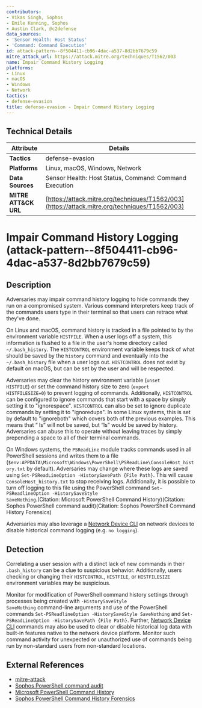 ```yaml
---
contributors:
- Vikas Singh, Sophos
- Emile Kenning, Sophos
- Austin Clark, @c2defense
data_sources:
- 'Sensor Health: Host Status'
- 'Command: Command Execution'
id: attack-pattern--8f504411-cb96-4dac-a537-8d2bb7679c59
mitre_attack_url: https://attack.mitre.org/techniques/T1562/003
name: Impair Command History Logging
platforms:
- Linux
- macOS
- Windows
- Network
tactics:
- defense-evasion
title: defense-evasion - Impair Command History Logging
---
```


## Technical Details

| Attribute | Details |
|-----------|----------|
| **Tactics** | defense-evasion |
| **Platforms** | Linux, macOS, Windows, Network |
| **Data Sources** | Sensor Health: Host Status, Command: Command Execution |
| **MITRE ATT&CK URL** | [https://attack.mitre.org/techniques/T1562/003](https://attack.mitre.org/techniques/T1562/003) |

# Impair Command History Logging (attack-pattern--8f504411-cb96-4dac-a537-8d2bb7679c59)

## Description
Adversaries may impair command history logging to hide commands they run on a compromised system. Various command interpreters keep track of the commands users type in their terminal so that users can retrace what they've done. 

On Linux and macOS, command history is tracked in a file pointed to by the environment variable <code>HISTFILE</code>. When a user logs off a system, this information is flushed to a file in the user's home directory called <code>~/.bash_history</code>. The <code>HISTCONTROL</code> environment variable keeps track of what should be saved by the <code>history</code> command and eventually into the <code>~/.bash_history</code> file when a user logs out. <code>HISTCONTROL</code> does not exist by default on macOS, but can be set by the user and will be respected.

Adversaries may clear the history environment variable (<code>unset HISTFILE</code>) or set the command history size to zero (<code>export HISTFILESIZE=0</code>) to prevent logging of commands. Additionally, <code>HISTCONTROL</code> can be configured to ignore commands that start with a space by simply setting it to "ignorespace". <code>HISTCONTROL</code> can also be set to ignore duplicate commands by setting it to "ignoredups". In some Linux systems, this is set by default to "ignoreboth" which covers both of the previous examples. This means that “ ls” will not be saved, but “ls” would be saved by history. Adversaries can abuse this to operate without leaving traces by simply prepending a space to all of their terminal commands. 

On Windows systems, the <code>PSReadLine</code> module tracks commands used in all PowerShell sessions and writes them to a file (<code>$env:APPDATA\Microsoft\Windows\PowerShell\PSReadLine\ConsoleHost_history.txt</code> by default). Adversaries may change where these logs are saved using <code>Set-PSReadLineOption -HistorySavePath {File Path}</code>. This will cause <code>ConsoleHost_history.txt</code> to stop receiving logs. Additionally, it is possible to turn off logging to this file using the PowerShell command <code>Set-PSReadlineOption -HistorySaveStyle SaveNothing</code>.(Citation: Microsoft PowerShell Command History)(Citation: Sophos PowerShell command audit)(Citation: Sophos PowerShell Command History Forensics)

Adversaries may also leverage a [Network Device CLI](https://attack.mitre.org/techniques/T1059/008) on network devices to disable historical command logging (e.g. <code>no logging</code>).

## Detection
Correlating a user session with a distinct lack of new commands in their <code>.bash_history</code> can be a clue to suspicious behavior. Additionally, users checking or changing their <code>HISTCONTROL</code>, <code>HISTFILE</code>, or <code>HISTFILESIZE</code> environment variables may be suspicious.

Monitor for modification of PowerShell command history settings through processes being created with <code>-HistorySaveStyle SaveNothing</code> command-line arguments and use of the PowerShell commands <code>Set-PSReadlineOption -HistorySaveStyle SaveNothing</code> and <code>Set-PSReadLineOption -HistorySavePath {File Path}</code>. Further, [Network Device CLI](https://attack.mitre.org/techniques/T1059/008) commands may also be used to clear or disable historical log data with built-in features native to the network device platform.  Monitor such command activity for unexpected or unauthorized use of commands being run by non-standard users from non-standard locations.

## External References
- [mitre-attack](https://attack.mitre.org/techniques/T1562/003)
- [Sophos PowerShell command audit](https://community.sophos.com/products/intercept/early-access-program/f/live-discover-response-queries/121529/live-discover---powershell-command-audit)
- [Microsoft PowerShell Command History](https://docs.microsoft.com/en-us/powershell/module/microsoft.powershell.core/about/about_history?view=powershell-7)
- [Sophos PowerShell Command History Forensics](https://community.sophos.com/products/malware/b/blog/posts/powershell-command-history-forensics)
